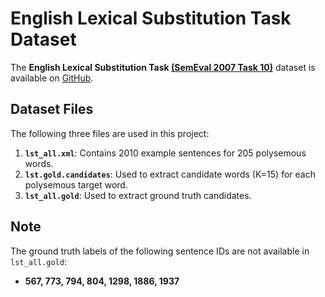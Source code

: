 # English Lexical Substitution Task Dataset
The **English Lexical Substitution Task [(SemEval 2007 Task 10)](https://aclanthology.org/S07-1009.pdf)** dataset is available on [GitHub](https://github.com/orenmel/lexsub).

## Dataset Files
The following three files are used in this project:

1. **`lst_all.xml`**: Contains 2010 example sentences for 205 polysemous words.
2. **`lst.gold.candidates`**: Used to extract candidate words (K=15) for each polysemous target word.
3. **`lst_all.gold`**: Used to extract ground truth candidates.

## Note
The ground truth labels of the following sentence IDs are not available in `lst_all.gold`:
- **567, 773, 794, 804, 1298, 1886, 1937**